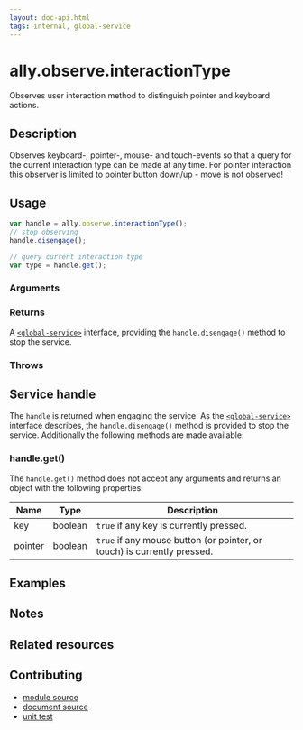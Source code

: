```yaml
---
layout: doc-api.html
tags: internal, global-service
---
```


# ally.observe.interactionType

Observes user interaction method to distinguish pointer and keyboard actions.


## Description

Observes keyboard-, pointer-, mouse- and touch-events so that a query for the current interaction type can be made at any time. For pointer interaction this observer is limited to pointer button down/up - move is not observed!


## Usage

```js
var handle = ally.observe.interactionType();
// stop observing
handle.disengage();

// query current interaction type
var type = handle.get();
```

### Arguments


### Returns

A [`<global-service>`](../concepts.md#Global-service) interface, providing the `handle.disengage()` method to stop the service.

### Throws


## Service handle

The `handle` is returned when engaging the service. As the [`<global-service>`](../concepts.md#Global-service) interface describes, the `handle.disengage()` method is provided to stop the service. Additionally the following methods are made available:

### handle.get()

The `handle.get()` method does not accept any arguments and returns an object with the following properties:

| Name | Type | Description |
| ---- | ---- | ----------- |
| key | boolean | `true` if any key is currently pressed. |
| pointer | boolean | `true` if any mouse button (or pointer, or touch) is currently pressed. |


## Examples


## Notes


## Related resources


## Contributing

* [module source](https://github.com/medialize/ally.js/blob/master/src/observe/interaction-type.js)
* [document source](https://github.com/medialize/ally.js/blob/master/docs/api/observe/interaction-type.md)
* [unit test](https://github.com/medialize/ally.js/blob/master/test/unit/observe.interaction-type.test.js)

